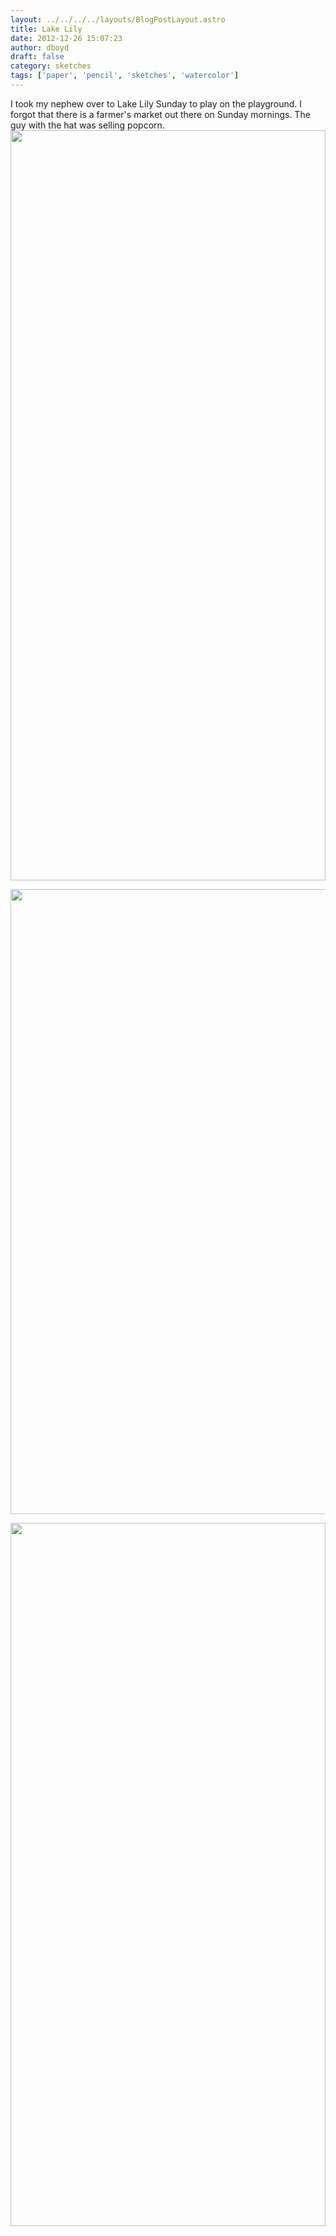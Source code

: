```yaml
---
layout: ../../../../layouts/BlogPostLayout.astro
title: Lake Lily
date: 2012-12-26 15:07:23
author: dboyd
draft: false
category: sketches
tags: ['paper', 'pencil', 'sketches', 'watercolor']
---
```

I took my nephew over to Lake Lily Sunday to play on the playground. I forgot that there is a farmer's market out there on Sunday mornings. The guy with the hat was selling popcorn.
<img
    srcset="https://img.danaboyd.com/images/2012/12/lakeLilyPlayground001_1080.avif 1080w, https://img.danaboyd.com/images/2012/12/lakeLilyPlayground001_720.avif 720w, https://img.danaboyd.com/images/2012/12/lakeLilyPlayground001_480.avif 480w"
    sizes="(max-width: 1080px) 100vw, (max-width: 720px) 100vw, (max-width: 480px) 100vw"
    src="https://img.danaboyd.com/images/2012/12/lakeLilyPlayground001.jpg"
    alt=""
    style="width: clamp(0px, 100%, 1200px); height: auto;"
/>

<img
    srcset="https://img.danaboyd.com/images/2012/12/popcornCowboy001_720.avif 720w, https://img.danaboyd.com/images/2012/12/popcornCowboy001_480.avif 480w"
    sizes="(max-width: 720px) 100vw, (max-width: 480px) 100vw"
    src="https://img.danaboyd.com/images/2012/12/popcornCowboy001.jpg"
    alt=""
    style="width: auto; height: clamp(0px, 95vh, 1000px);"
/>

<img
    srcset="https://img.danaboyd.com/images/2012/12/lakeLilyChristmasTree001_1080.avif 1080w, https://img.danaboyd.com/images/2012/12/lakeLilyChristmasTree001_720.avif 720w, https://img.danaboyd.com/images/2012/12/lakeLilyChristmasTree001_480.avif 480w"
    sizes="(max-width: 1080px) 100vw, (max-width: 720px) 100vw, (max-width: 480px) 100vw"
    src="https://img.danaboyd.com/images/2012/12/lakeLilyChristmasTree001.jpg"
    alt=""
    style="width: clamp(0px, 100%, 1125px); height: auto;"
/>

